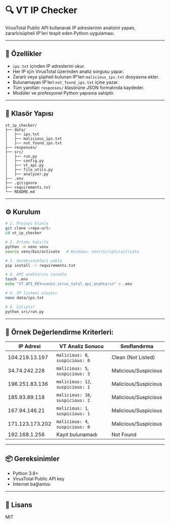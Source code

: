 # 🔍 VT IP Checker

VirusTotal Public API kullanarak IP adreslerinin analizini yapan, zararlı/süpheli IP'leri tespit eden Python uygulaması.

---

## 🚀 Özellikler

- `ips.txt` içinden IP adreslerini okur.
- Her IP için VirusTotal üzerinden analiz sorgusu yapar.
- Zararlı veya şüpheli bulunan IP'leri `malicious_ips.txt` dosyasına ekler.
- Bulunamayan IP'leri `not_found_ips.txt` içine yazar.
- Tüm yanıtları `responses/` klasörüne JSON formatında kaydeder.
- Modüler ve profesyonel Python yapısına sahiptir.

---

## 📁 Klasör Yapısı

```
vt_ip_checker/
├── data/
│   ├── ips.txt
│   ├── malicious_ips.txt
│   ├── not_found_ips.txt
├── responses/
├── src/
│   ├── run.py
│   ├── config.py
│   ├── vt_api.py
│   ├── file_utils.py
│   ├── analyzer.py
├── .env
├── .gitignore
├── requirements.txt
└── README.md
```

---

## ⚙️ Kurulum

```bash
# 1. Projeyi klonla
git clone <repo-url>
cd vt_ip_checker

# 2. Ortamı hazırla
python -m venv venv
source venv/bin/activate   # Windows: venv\Scripts\activate

# 3. Gereksinimleri yükle
pip install -r requirements.txt

# 4. API anahtarını tanımla
touch .env
echo "VT_API_KEY=senin_virus_total_api_anahtarin" > .env

# 5. IP listeni oluştur
nano data/ips.txt

# 6. Çalıştır
python src/run.py
```

---

## 🎯 Örnek Değerlendirme Kriterleri:

| IP Adresi       | VT Analiz Sonucu                | Sınıflandırma         |
| --------------- | ------------------------------- | --------------------- |
| 104.219.13.197  | `malicious: 0`, `suspicious: 0` | Clean (Not Listed)    |
| 34.74.242.228   | `malicious: 5`, `suspicious: 3` | Malicious/Suspicious  |
| 196.251.83.136  | `malicious: 12`, `suspicious: 1`| Malicious/Suspicious  |
| 185.93.89.118   | `malicious: 16`, `suspicious: 2`| Malicious/Suspicious  |
| 167.94.146.21   | `malicious: 1`, `suspicious: 1` | Malicious/Suspicious  |
| 171.123.173.202 | `malicious: 4`, `suspicious: 0` | Malicious/Suspicious  |
| 192.168.1.256   | Kayıt bulunamadı                | Not Found             |

---

## 📦 Gereksinimler

- Python 3.8+
- VirusTotal Public API key
- İnternet bağlantısı

---

## 📜 Lisans

MIT
